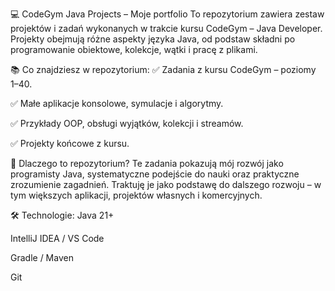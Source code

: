 💻 CodeGym Java Projects – Moje portfolio
To repozytorium zawiera zestaw projektów i zadań wykonanych w trakcie kursu CodeGym – Java Developer. Projekty obejmują różne aspekty języka Java, od podstaw składni po programowanie obiektowe, kolekcje, wątki i pracę z plikami.

📚 Co znajdziesz w repozytorium:
✅ Zadania z kursu CodeGym – poziomy 1–40.

✅ Małe aplikacje konsolowe, symulacje i algorytmy.

✅ Przykłady OOP, obsługi wyjątków, kolekcji i streamów.

✅ Projekty końcowe z kursu.

🎯 Dlaczego to repozytorium?
Te zadania pokazują mój rozwój jako programisty Java, systematyczne podejście do nauki oraz praktyczne zrozumienie zagadnień. Traktuję je jako podstawę do dalszego rozwoju – w tym większych aplikacji, projektów własnych i komercyjnych.

🛠 Technologie:
Java 21+

IntelliJ IDEA / VS Code

Gradle / Maven

Git
